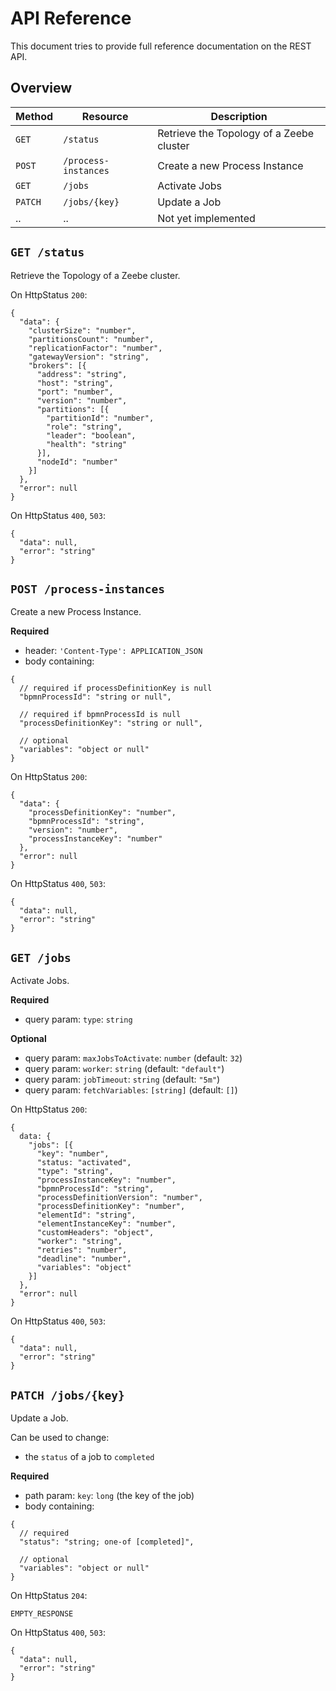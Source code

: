 # API Reference

This document tries to provide full reference documentation on the REST API.

## Overview

| Method  |       Resource       |               Description                |
|---------|----------------------|------------------------------------------|
| `GET`   | `/status`            | Retrieve the Topology of a Zeebe cluster |
| `POST`  | `/process-instances` | Create a new Process Instance            |
| `GET`   | `/jobs`              | Activate Jobs                            |
| `PATCH` | `/jobs/{key}`        | Update a Job                             |
| ..      | ..                   | Not yet implemented                      |

## `GET /status`

Retrieve the Topology of a Zeebe cluster.

On HttpStatus `200`:

```json5
{
  "data": {
    "clusterSize": "number",
    "partitionsCount": "number",
    "replicationFactor": "number",
    "gatewayVersion": "string",
    "brokers": [{
      "address": "string",
      "host": "string",
      "port": "number",
      "version": "number",
      "partitions": [{
        "partitionId": "number",
        "role": "string",
        "leader": "boolean",
        "health": "string"
      }],
      "nodeId": "number"
    }]
  },
  "error": null
}
```

On HttpStatus `400`, `503`:

```json5
{
  "data": null,
  "error": "string"
}
```

## `POST /process-instances`

Create a new Process Instance.

**Required**
- header: `'Content-Type': APPLICATION_JSON`
- body containing:

```json5
{
  // required if processDefinitionKey is null
  "bpmnProcessId": "string or null",

  // required if bpmnProcessId is null
  "processDefinitionKey": "string or null",

  // optional
  "variables": "object or null"
}
```

On HttpStatus `200`:

```json5
{
  "data": {
    "processDefinitionKey": "number",
    "bpmnProcessId": "string",
    "version": "number",
    "processInstanceKey": "number"
  },
  "error": null
}
```

On HttpStatus `400`, `503`:

```json5
{
  "data": null,
  "error": "string"
}
```

## `GET /jobs`

Activate Jobs.

**Required**
- query param: `type`: `string`

**Optional**
- query param: `maxJobsToActivate`: `number` (default: `32`)
- query param: `worker`: `string` (default: `"default"`)
- query param: `jobTimeout`: `string` (default: `"5m"`)
- query param: `fetchVariables`: `[string]` (default: `[]`)

On HttpStatus `200`:

```json5
{
  data: {
    "jobs": [{
      "key": "number",
      "status: "activated",
      "type": "string",
      "processInstanceKey": "number",
      "bpmnProcessId": "string",
      "processDefinitionVersion": "number",
      "processDefinitionKey": "number",
      "elementId": "string",
      "elementInstanceKey": "number",
      "customHeaders": "object",
      "worker": "string",
      "retries": "number",
      "deadline": "number",
      "variables": "object"
    }]
  },
  "error": null
}
```

On HttpStatus `400`, `503`:

```json5
{
  "data": null,
  "error": "string"
}
```

## `PATCH /jobs/{key}`

Update a Job.

Can be used to change:
- the `status` of a job to `completed`

**Required**
- path param: `key`: `long` (the key of the job)
- body containing:

```json5
{
  // required
  "status": "string; one-of [completed]",

  // optional
  "variables": "object or null"
}
```

On HttpStatus `204`:

```
EMPTY_RESPONSE
```

On HttpStatus `400`, `503`:

```json5
{
  "data": null,
  "error": "string"
}
```

